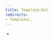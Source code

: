 ```yaml
---
title: Template:Dot
redirects:
- Template/,
---
```


&nbsp;<span style="font-weight:normal;">•</span>&#32;